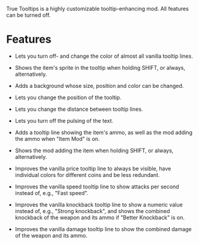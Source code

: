 
True Tooltips is a highly customizable tooltip-enhancing mod. All features can be turned off.

# Features

- Lets you turn off- and change the color of almost all vanilla tooltip lines.

- Shows the item's sprite in the tooltip when holding SHIFT, or always, alternatively.

- Adds a background whose size, position and color can be changed.

- Lets you change the position of the tooltip.

- Lets you change the distance between tooltip lines.

- Lets you turn off the pulsing of the text.

- Adds a tooltip line showing the item's ammo, as well as the mod adding the ammo when "Item Mod" is on.

- Shows the mod adding the item when holding SHIFT, or always, alternatively.

- Improves the vanilla price tooltip line to always be visible, have individual colors for different coins and be less redundant.

- Improves the vanilla speed tooltip line to show attacks per second instead of, e.g., "Fast speed".

- Improves the vanilla knockback tooltip line to show a numeric value instead of, e.g., "Strong knockback", and shows the combined knockback of the weapon and its ammo if "Better Knockback" is on.

- Improves the vanilla damage tooltip line to show the combined damage of the weapon and its ammo.
